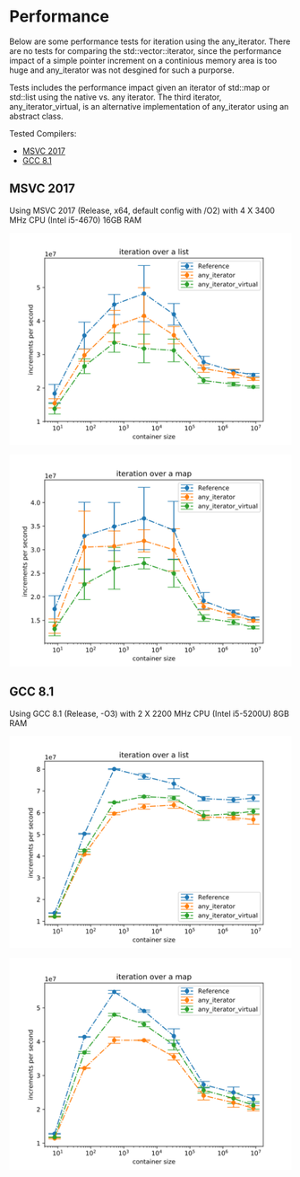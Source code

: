 # Performance

Below are some performance tests for iteration using the any_iterator.
There are no tests for comparing the std\::vector\::iterator, since the performance impact
of a simple pointer increment on a continious memory area is too huge and any_iterator was not desgined
for such a purporse.

Tests includes the performance impact given an iterator of std\::map or std\::list using the native vs. any iterator.
The third iterator, any_iterator_virtual, is an alternative implementation of any_iterator using an abstract class.

Tested Compilers:
  - [MSVC 2017](msvc-2017)
  - [GCC 8.1](gcc-8.1)

## MSVC 2017

Using MSVC 2017 (Release, x64, default config with /O2) with
4 X 3400 MHz CPU (Intel i5-4670)
16GB RAM

![List Iteration](./benchmark_results/list_iteration_msvc.svg)

![Map Iteration](./benchmark_results/map_iteration_msvc.svg)

## GCC 8.1

Using GCC 8.1 (Release, -O3) with 
2 X 2200 MHz CPU (Intel i5-5200U)
8GB RAM

![List Iteration](./benchmark_results/list_iteration_gcc.svg)

![Map Iteration](./benchmark_results/map_iteration_gcc.svg)

